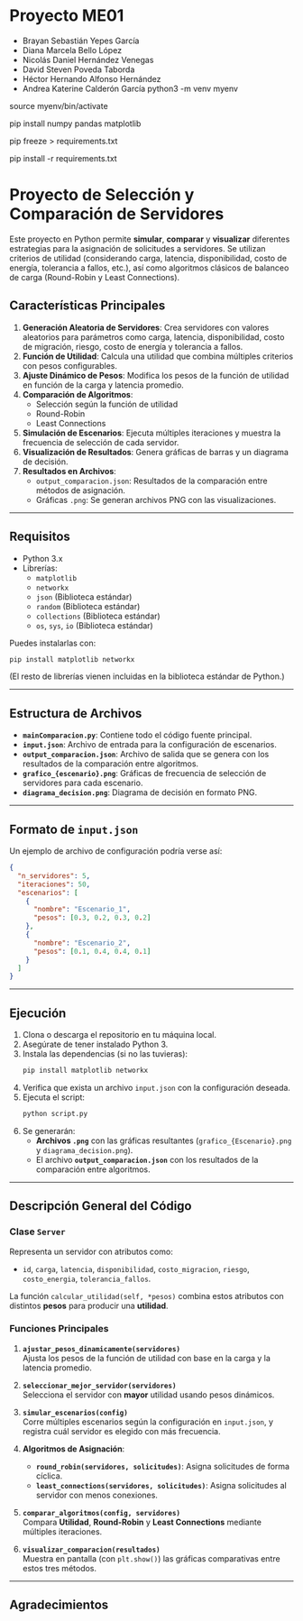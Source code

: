 # Proyecto ME01

- Brayan Sebastián Yepes García
- Diana Marcela Bello López
- Nicolás Daniel Hernández Venegas 
- David Steven Poveda Taborda 
- Héctor Hernando Alfonso Hernández 
- Andrea Katerine Calderón García 
python3 -m venv myenv

source myenv/bin/activate


pip install numpy pandas matplotlib


pip freeze > requirements.txt


pip install -r requirements.txt


# Proyecto de Selección y Comparación de Servidores

Este proyecto en Python permite **simular**, **comparar** y **visualizar** diferentes estrategias para la asignación de solicitudes a servidores. Se utilizan criterios de utilidad (considerando carga, latencia, disponibilidad, costo de energía, tolerancia a fallos, etc.), así como algoritmos clásicos de balanceo de carga (Round-Robin y Least Connections).  

## Características Principales
1. **Generación Aleatoria de Servidores**: Crea servidores con valores aleatorios para parámetros como carga, latencia, disponibilidad, costo de migración, riesgo, costo de energía y tolerancia a fallos.
2. **Función de Utilidad**: Calcula una utilidad que combina múltiples criterios con pesos configurables.
3. **Ajuste Dinámico de Pesos**: Modifica los pesos de la función de utilidad en función de la carga y latencia promedio.
4. **Comparación de Algoritmos**:
   - Selección según la función de utilidad
   - Round-Robin
   - Least Connections
5. **Simulación de Escenarios**: Ejecuta múltiples iteraciones y muestra la frecuencia de selección de cada servidor.
6. **Visualización de Resultados**: Genera gráficas de barras y un diagrama de decisión.
7. **Resultados en Archivos**:
   - `output_comparacion.json`: Resultados de la comparación entre métodos de asignación.  
   - Gráficas `.png`: Se generan archivos PNG con las visualizaciones.  

---

## Requisitos
- Python 3.x
- Librerías:
  - `matplotlib`
  - `networkx`
  - `json` (Biblioteca estándar)
  - `random` (Biblioteca estándar)
  - `collections` (Biblioteca estándar)
  - `os`, `sys`, `io` (Biblioteca estándar)

Puedes instalarlas con:
```bash
pip install matplotlib networkx
```
(El resto de librerías vienen incluidas en la biblioteca estándar de Python.)

---

## Estructura de Archivos
- **`mainComparacion.py`**: Contiene todo el código fuente principal.
- **`input.json`**: Archivo de entrada para la configuración de escenarios.  
- **`output_comparacion.json`**: Archivo de salida que se genera con los resultados de la comparación entre algoritmos.
- **`grafico_{escenario}.png`**: Gráficas de frecuencia de selección de servidores para cada escenario.
- **`diagrama_decision.png`**: Diagrama de decisión en formato PNG.

---

## Formato de `input.json`
Un ejemplo de archivo de configuración podría verse así:
```json
{
  "n_servidores": 5,
  "iteraciones": 50,
  "escenarios": [
    {
      "nombre": "Escenario_1",
      "pesos": [0.3, 0.2, 0.3, 0.2]
    },
    {
      "nombre": "Escenario_2",
      "pesos": [0.1, 0.4, 0.4, 0.1]
    }
  ]
}
```

---

## Ejecución
1. Clona o descarga el repositorio en tu máquina local.
2. Asegúrate de tener instalado Python 3.
3. Instala las dependencias (si no las tuvieras):
   ```bash
   pip install matplotlib networkx
   ```
4. Verifica que exista un archivo `input.json` con la configuración deseada.
5. Ejecuta el script:
   ```bash
   python script.py
   ```
6. Se generarán:
   - **Archivos `.png`** con las gráficas resultantes (`grafico_{Escenario}.png` y `diagrama_decision.png`).
   - El archivo **`output_comparacion.json`** con los resultados de la comparación entre algoritmos.

---

## Descripción General del Código

### Clase `Server`
Representa un servidor con atributos como:
- `id`, `carga`, `latencia`, `disponibilidad`, `costo_migracion`, `riesgo`, `costo_energia`, `tolerancia_fallos`.

La función `calcular_utilidad(self, *pesos)` combina estos atributos con distintos **pesos** para producir una **utilidad**.

### Funciones Principales

1. **`ajustar_pesos_dinamicamente(servidores)`**  
   Ajusta los pesos de la función de utilidad con base en la carga y la latencia promedio.

2. **`seleccionar_mejor_servidor(servidores)`**  
   Selecciona el servidor con **mayor** utilidad usando pesos dinámicos.

3. **`simular_escenarios(config)`**  
   Corre múltiples escenarios según la configuración en `input.json`, y registra cuál servidor es elegido con más frecuencia.

4. **Algoritmos de Asignación**:
   - **`round_robin(servidores, solicitudes)`**: Asigna solicitudes de forma cíclica.  
   - **`least_connections(servidores, solicitudes)`**: Asigna solicitudes al servidor con menos conexiones.

5. **`comparar_algoritmos(config, servidores)`**  
   Compara **Utilidad**, **Round-Robin** y **Least Connections** mediante múltiples iteraciones.

6. **`visualizar_comparacion(resultados)`**  
   Muestra en pantalla (con `plt.show()`) las gráficas comparativas entre estos tres métodos.

---

## Agradecimientos